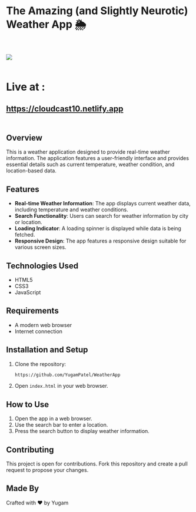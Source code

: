 # The Amazing (and Slightly Neurotic) Weather App 🌦️ <br><br>

<img src="https://github.com/YugamPatel/WeatherApp/blob/main/WeatherApp.png"></img> <br><br>

# Live at :
## https://cloudcast10.netlify.app <br><br>

## Overview

This is a weather application designed to provide real-time weather information. The application features a user-friendly interface and provides essential details such as current temperature, weather condition, and location-based data.

## Features

- **Real-time Weather Information**: The app displays current weather data, including temperature and weather conditions.
- **Search Functionality**: Users can search for weather information by city or location.
- **Loading Indicator**: A loading spinner is displayed while data is being fetched.
- **Responsive Design**: The app features a responsive design suitable for various screen sizes.

## Technologies Used

- HTML5
- CSS3
- JavaScript

## Requirements

- A modern web browser
- Internet connection

## Installation and Setup

1. Clone the repository:
    ```bash
    https://github.com/YugamPatel/WeatherApp
    ```
2. Open `index.html` in your web browser.

## How to Use

1. Open the app in a web browser.
2. Use the search bar to enter a location.
3. Press the search button to display weather information.

## Contributing

This project is open for contributions. Fork this repository and create a pull request to propose your changes.

## Made By

Crafted with ❤️ by Yugam
